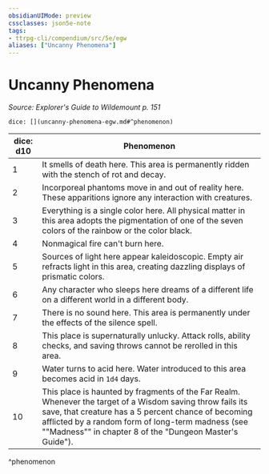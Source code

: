 ```yaml
---
obsidianUIMode: preview
cssclasses: json5e-note
tags:
- ttrpg-cli/compendium/src/5e/egw
aliases: ["Uncanny Phenomena"]
---
```

# Uncanny Phenomena
*Source: Explorer's Guide to Wildemount p. 151* 

`dice: [](uncanny-phenomena-egw.md#^phenomenon)`

| dice: d10 | Phenomenon |
|-----------|------------|
| 1 | It smells of death here. This area is permanently ridden with the stench of rot and decay. |
| 2 | Incorporeal phantoms move in and out of reality here. These apparitions ignore any interaction with creatures. |
| 3 | Everything is a single color here. All physical matter in this area adopts the pigmentation of one of the seven colors of the rainbow or the color black. |
| 4 | Nonmagical fire can't burn here. |
| 5 | Sources of light here appear kaleidoscopic. Empty air refracts light in this area, creating dazzling displays of prismatic colors. |
| 6 | Any character who sleeps here dreams of a different life on a different world in a different body. |
| 7 | There is no sound here. This area is permanently under the effects of the silence spell. |
| 8 | This place is supernaturally unlucky. Attack rolls, ability checks, and saving throws cannot be rerolled in this area. |
| 9 | Water turns to acid here. Water introduced to this area becomes acid in `1d4` days. |
| 10 | This place is haunted by fragments of the Far Realm. Whenever the target of a Wisdom saving throw fails its save, that creature has a 5 percent chance of becoming afflicted by a random form of long-term madness (see ""Madness"" in chapter 8 of the "Dungeon Master's Guide"). |
^phenomenon